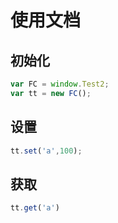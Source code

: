 # 使用文档

## 初始化

```js
var FC = window.Test2;
var tt = new FC();
```

## 设置

```js
tt.set('a',100);
```

## 获取

```js
tt.get('a')
```